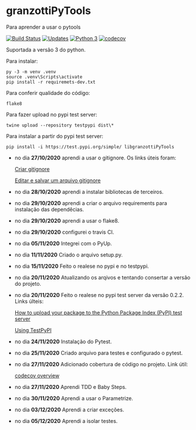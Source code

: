 # granzottiPyTools
Para aprender a usar o pytools

[![Build Status](https://travis-ci.com/GiovanniGranzotti/libpythonpro.svg?branch=master)](https://travis-ci.com/GiovanniGranzotti/libpythonpro)
[![Updates](https://pyup.io/repos/github/GiovanniGranzotti/granzottiPyTools/shield.svg)](https://pyup.io/repos/github/GiovanniGranzotti/granzottiPyTools/)
[![Python 3](https://pyup.io/repos/github/GiovanniGranzotti/granzottiPyTools/python-3-shield.svg)](https://pyup.io/repos/github/GiovanniGranzotti/granzottiPyTools/)
[![codecov](https://codecov.io/gh/GiovanniGranzotti/granzottiPyTools/branch/main/graph/badge.svg?token=SUXUN1E58H)](https://codecov.io/gh/GiovanniGranzotti/granzottiPyTools)
   
Suportada a versão 3 do python.

Para instalar:
```console
py -3 -m venv .venv
source .venv\Scripts\activate
pip install -r requiremets-dev.txt
```

Para conferir qualidade do código:
```console
flake8
```

Para fazer upload no pypi test server:
```console
twine upload --repository testpypi dist\*
```

Para instalar a partir do pypi test server:
```console
pip install -i https://test.pypi.org/simple/ libgranzottiPyTools
```

* no dia **27/10/2020** aprendi a usar o gitignore. Os links úteis foram:

    [Criar gitignore](https://medium.com/@devmasterteam/touch-para-criar-um-arquivo-gitignore-9bb2d453ac53)

    [Editar e salvar um arquivo gitignore](https://pt.stackoverflow.com/questions/254320/como-salvar-e-sair-no-vim/254322#254322?newreg=6321e3c5676941688ba522414f4b6af9)
 
* no dia **28/10/2020** aprendi a instalar bibliotecas de terceiros.
* no dia **29/10/2020** aprendi a criar o arquivo requirements para instalação das dependêcias.
* no dia **29/10/2020** aprendi a usar o flake8.
* no dia **29/10/2020** configurei o travis CI.
* no dia **05/11/2020** Integrei com o PyUp.
* no dia **11/11/2020** Criado o arquivo setup.py.
* no dia **15/11/2020** Feito o realese no pypi e no testpypi.
* no dia **20/11/2020** Atualizando os arqivos e tentando consertar a versão do projeto.
* no dia **20/11/2020** Feito o realese no pypi test server da versão 0.2.2. Links últeis:
    
    [How to upload your package to the Python Package Index (PyPI) test server](https://kynan.github.io/blog/2020/05/23/how-to-upload-your-package-to-the-python-package-index-pypi-test-server) 
    
    [Using TestPyPI](https://packaging.python.org/guides/using-testpypi/)

* no dia **24/11/2020** Instalação do Pytest.
* no dia **25/11/2020** Criado arquivo para testes e configurado o pytest.
* no dia **27/11/2020** Adicionado cobertura de código no projeto. Link útil:

    [codecov overview](https://pytest-cov.readthedocs.io/en/latest/readme.html#installation)
    
* no dia **27/11/2020** Aprendi TDD e Baby Steps.
* no dia **30/11/2020** Aprendi a usar o Parametrize.
* no dia **03/12/2020** Aprendi a criar exceções.
* no dia **05/12/2020** Aprendi a isolar testes.